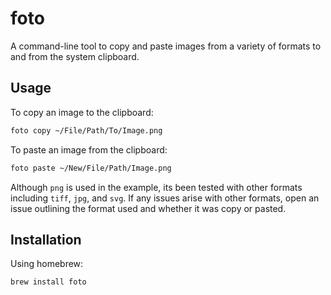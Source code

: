# foto

A command-line tool to copy and paste images from a variety of formats to and from the system clipboard.

## Usage
To copy an image to the clipboard:
```bash
foto copy ~/File/Path/To/Image.png
```
To paste an image from the clipboard:
```bash
foto paste ~/New/File/Path/Image.png
```
Although `png` is used in the example, its been tested with other formats including `tiff`, `jpg`, and `svg`. If any issues arise with other formats, open an issue outlining the format used and whether it was copy or pasted.

## Installation
Using homebrew:

```bash
brew install foto
```
